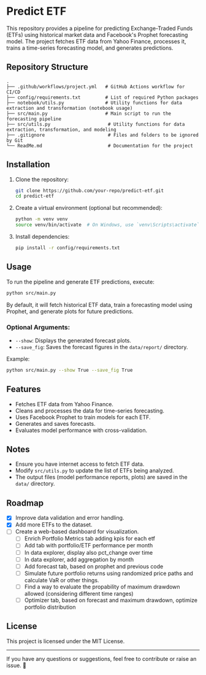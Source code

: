 # Predict ETF

This repository provides a pipeline for predicting Exchange-Traded Funds (ETFs) using historical market data and Facebook's Prophet forecasting model. The project fetches ETF data from Yahoo Finance, processes it, trains a time-series forecasting model, and generates predictions.

## Repository Structure

```
.
├── .github/workflows/project.yml   # GitHub Actions workflow for CI/CD
├── config/requirements.txt         # List of required Python packages
├── notebook/utils.py               # Utility functions for data extraction and transformation (notebook usage)
├── src/main.py                     # Main script to run the forecasting pipeline
├── src/utils.py                     # Utility functions for data extraction, transformation, and modeling
├── .gitignore                       # Files and folders to be ignored by Git
└── ReadMe.md                        # Documentation for the project
```

## Installation

1. Clone the repository:
   ```sh
   git clone https://github.com/your-repo/predict-etf.git
   cd predict-etf
   ```

2. Create a virtual environment (optional but recommended):
   ```sh
   python -m venv venv
   source venv/bin/activate  # On Windows, use `venv\Scripts\activate`
   ```

3. Install dependencies:
   ```sh
   pip install -r config/requirements.txt
   ```

## Usage

To run the pipeline and generate ETF predictions, execute:
```sh
python src/main.py
```
By default, it will fetch historical ETF data, train a forecasting model using Prophet, and generate plots for future predictions.

### Optional Arguments:
- `--show`: Displays the generated forecast plots.
- `--save_fig`: Saves the forecast figures in the `data/report/` directory.

Example:
```sh
python src/main.py --show True --save_fig True
```

## Features
- Fetches ETF data from Yahoo Finance.
- Cleans and processes the data for time-series forecasting.
- Uses Facebook Prophet to train models for each ETF.
- Generates and saves forecasts.
- Evaluates model performance with cross-validation.

## Notes
- Ensure you have internet access to fetch ETF data.
- Modify `src/utils.py` to update the list of ETFs being analyzed.
- The output files (model performance reports, plots) are saved in the `data/` directory.

## Roadmap
- [x] Improve data validation and error handling.
- [x] Add more ETFs to the dataset.
- [ ] Create a web-based dashboard for visualization.
   - [ ] Enrich Portfolio Metrics tab adding kpis for each etf
   - [ ] Add tab with portfolio/ETF performance per month
   - [ ] In data explorer, display also pct_change over time
   - [ ] In data explorer, add aggregation by month
   - [ ] Add forecast tab, based on prophet and previous code
   - [ ] Simulate future portfolio returns using randomized price paths and calculate VaR or other things.
   - [ ] Find a way to evaluate the propability of maximum drawdown allowed (considering different time ranges)
   - [ ] Optimizer tab, based on forecast and maximum drawdown, optimize portfolio distribution

## License
This project is licensed under the MIT License.

---

If you have any questions or suggestions, feel free to contribute or raise an issue. 🚀

